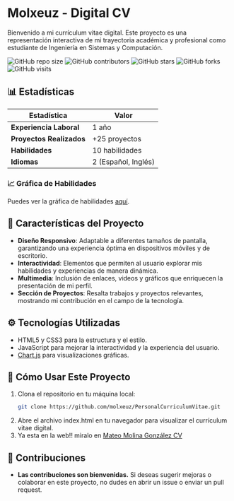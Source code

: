 # Molxeuz - Digital CV

Bienvenido a mi currículum vitae digital. Este proyecto es una representación interactiva de mi trayectoria académica y profesional como estudiante de Ingeniería en Sistemas y Computación. 

![GitHub repo size](https://img.shields.io/github/repo-size/molxeuz/PersonalCurriculumVitae)
![GitHub contributors](https://img.shields.io/github/contributors/molxeuz/PersonalCurriculumVitae)
![GitHub stars](https://img.shields.io/github/stars/molxeuz/PersonalCurriculumVitae)
![GitHub forks](https://img.shields.io/github/forks/molxeuz/PersonalCurriculumVitae)
![GitHub visits](https://komarev.com/ghpvc/?username=molxeuz&repo=PersonalCurriculumVitae)

## 📊 Estadísticas

| **Estadística**               | **Valor**            |
|-------------------------------|----------------------|
| **Experiencia Laboral**       | 1 año                |
| **Proyectos Realizados**      | +25 proyectos        |
| **Habilidades**               | 10 habilidades       |
| **Idiomas**                   | 2 (Español, Inglés)  |

### 📈 Gráfica de Habilidades

Puedes ver la gráfica de habilidades [aquí](https://github.com/molxeuz/PersonalCurriculumVitae/blob/main/habilidades.html).

## 🚀 Características del Proyecto

- **Diseño Responsivo**: Adaptable a diferentes tamaños de pantalla, garantizando una experiencia óptima en dispositivos móviles y de escritorio.
- **Interactividad**: Elementos que permiten al usuario explorar mis habilidades y experiencias de manera dinámica.
- **Multimedia**: Inclusión de enlaces, videos y gráficos que enriquecen la presentación de mi perfil.
- **Sección de Proyectos**: Resalta trabajos y proyectos relevantes, mostrando mi contribución en el campo de la tecnología.

## ⚙️ Tecnologías Utilizadas

- HTML5 y CSS3 para la estructura y el estilo.
- JavaScript para mejorar la interactividad y la experiencia del usuario.
- [Chart.js](https://www.chartjs.org/) para visualizaciones gráficas.

## 📜 Cómo Usar Este Proyecto

1. Clona el repositorio en tu máquina local:
   ```bash
   git clone https://github.com/molxeuz/PersonalCurriculumVitae.git
2. Abre el archivo index.html en tu navegador para visualizar el currículum vitae digital.
3. Ya esta en la web!! miralo en [Mateo Molina González CV](https://molxeuz.github.io/PersonalCurriculumVitae/)

## 🤝 Contribuciones

- **Las contribuciones son bienvenidas.** Si deseas sugerir mejoras o colaborar en este proyecto, no dudes en abrir un issue o enviar un pull request.
